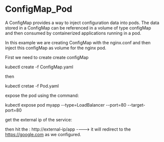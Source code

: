 # ConfigMap_Pod
A ConfigMap provides a way to inject configuration data into pods. The data stored in a ConfigMap can be referenced in a volume of type configMap and then consumed by containerized applications running in a pod.

In this example we are creating ConfigMap with the nginx.conf and then inject this configMap as volume for the nginx pod.

First we need to create create configMap

kubectl create -f ConfigMap.yaml

then

kubectl cretae -f Pod.yaml

expose the pod using the command:

kubectl expose pod myapp --type=LoadBalancer --port=80 --target-port=80

get the external ip of the service:

then hit the : http://external-ip/app ----> it will redirect to the https://google.com as we configured.
